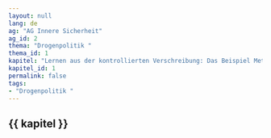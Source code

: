```yaml
---
layout: null
lang: de
ag: "AG Innere Sicherheit"
ag_id: 2
thema: "Drogenpolitik "
thema_id: 1
kapitel: "Lernen aus der kontrollierten Verschreibung: Das Beispiel Methylphenidat (Ritalin, Medikinet)"
kapitel_id: 1
permalink: false
tags:
- "Drogenpolitik "
---
```


## {{ kapitel }}
